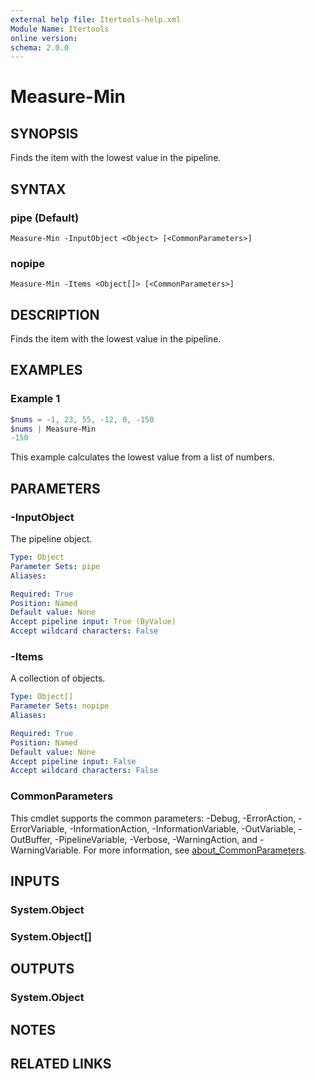 ```yaml
---
external help file: Itertools-help.xml
Module Name: Itertools
online version:
schema: 2.0.0
---
```


# Measure-Min

## SYNOPSIS
Finds the item with the lowest value in the pipeline.

## SYNTAX

### pipe (Default)
```
Measure-Min -InputObject <Object> [<CommonParameters>]
```

### nopipe
```
Measure-Min -Items <Object[]> [<CommonParameters>]
```

## DESCRIPTION
Finds the item with the lowest value in the pipeline.

## EXAMPLES

### Example 1
```powershell
$nums = -1, 23, 55, -12, 0, -150
$nums | Measure-Min
-150
```

This example calculates the lowest value from a list of numbers.

## PARAMETERS

### -InputObject
The pipeline object.

```yaml
Type: Object
Parameter Sets: pipe
Aliases:

Required: True
Position: Named
Default value: None
Accept pipeline input: True (ByValue)
Accept wildcard characters: False
```

### -Items
A collection of objects.

```yaml
Type: Object[]
Parameter Sets: nopipe
Aliases:

Required: True
Position: Named
Default value: None
Accept pipeline input: False
Accept wildcard characters: False
```

### CommonParameters
This cmdlet supports the common parameters: -Debug, -ErrorAction, -ErrorVariable, -InformationAction, -InformationVariable, -OutVariable, -OutBuffer, -PipelineVariable, -Verbose, -WarningAction, and -WarningVariable. For more information, see [about_CommonParameters](http://go.microsoft.com/fwlink/?LinkID=113216).

## INPUTS

### System.Object

### System.Object[]

## OUTPUTS

### System.Object

## NOTES

## RELATED LINKS
